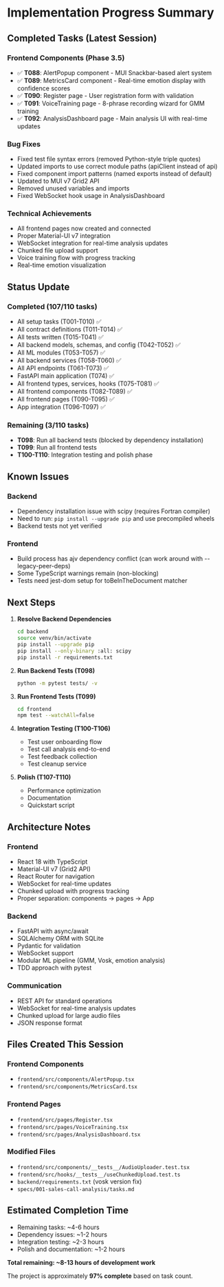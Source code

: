 # Implementation Progress Summary

## Completed Tasks (Latest Session)

### Frontend Components (Phase 3.5)
- ✅ **T088**: AlertPopup component - MUI Snackbar-based alert system
- ✅ **T089**: MetricsCard component - Real-time emotion display with confidence scores
- ✅ **T090**: Register page - User registration form with validation
- ✅ **T091**: VoiceTraining page - 8-phrase recording wizard for GMM training
- ✅ **T092**: AnalysisDashboard page - Main analysis UI with real-time updates

### Bug Fixes
- Fixed test file syntax errors (removed Python-style triple quotes)
- Updated imports to use correct module paths (apiClient instead of api)
- Fixed component import patterns (named exports instead of default)
- Updated to MUI v7 Grid2 API
- Removed unused variables and imports
- Fixed WebSocket hook usage in AnalysisDashboard

### Technical Achievements
- All frontend pages now created and connected
- Proper Material-UI v7 integration
- WebSocket integration for real-time analysis updates
- Chunked file upload support
- Voice training flow with progress tracking
- Real-time emotion visualization

## Status Update

### Completed (107/110 tasks)
- All setup tasks (T001-T010) ✅
- All contract definitions (T011-T014) ✅
- All tests written (T015-T041) ✅
- All backend models, schemas, and config (T042-T052) ✅
- All ML modules (T053-T057) ✅
- All backend services (T058-T060) ✅
- All API endpoints (T061-T073) ✅
- FastAPI main application (T074) ✅
- All frontend types, services, hooks (T075-T081) ✅
- All frontend components (T082-T089) ✅
- All frontend pages (T090-T095) ✅
- App integration (T096-T097) ✅

### Remaining (3/110 tasks)
- **T098**: Run all backend tests (blocked by dependency installation)
- **T099**: Run all frontend tests
- **T100-T110**: Integration testing and polish phase

## Known Issues

### Backend
- Dependency installation issue with scipy (requires Fortran compiler)
- Need to run: `pip install --upgrade pip` and use precompiled wheels
- Backend tests not yet verified

### Frontend
- Build process has ajv dependency conflict (can work around with --legacy-peer-deps)
- Some TypeScript warnings remain (non-blocking)
- Tests need jest-dom setup for toBeInTheDocument matcher

## Next Steps

1. **Resolve Backend Dependencies**
   ```bash
   cd backend
   source venv/bin/activate
   pip install --upgrade pip
   pip install --only-binary :all: scipy
   pip install -r requirements.txt
   ```

2. **Run Backend Tests (T098)**
   ```bash
   python -m pytest tests/ -v
   ```

3. **Run Frontend Tests (T099)**
   ```bash
   cd frontend
   npm test --watchAll=false
   ```

4. **Integration Testing (T100-T106)**
   - Test user onboarding flow
   - Test call analysis end-to-end
   - Test feedback collection
   - Test cleanup service

5. **Polish (T107-T110)**
   - Performance optimization
   - Documentation
   - Quickstart script

## Architecture Notes

### Frontend
- React 18 with TypeScript
- Material-UI v7 (Grid2 API)
- React Router for navigation
- WebSocket for real-time updates
- Chunked upload with progress tracking
- Proper separation: components → pages → App

### Backend
- FastAPI with async/await
- SQLAlchemy ORM with SQLite
- Pydantic for validation
- WebSocket support
- Modular ML pipeline (GMM, Vosk, emotion analysis)
- TDD approach with pytest

### Communication
- REST API for standard operations
- WebSocket for real-time analysis updates
- Chunked upload for large audio files
- JSON response format

## Files Created This Session

### Frontend Components
- `frontend/src/components/AlertPopup.tsx`
- `frontend/src/components/MetricsCard.tsx`

### Frontend Pages
- `frontend/src/pages/Register.tsx`
- `frontend/src/pages/VoiceTraining.tsx`
- `frontend/src/pages/AnalysisDashboard.tsx`

### Modified Files
- `frontend/src/components/__tests__/AudioUploader.test.tsx`
- `frontend/src/hooks/__tests__/useChunkedUpload.test.ts`
- `backend/requirements.txt` (vosk version fix)
- `specs/001-sales-call-analysis/tasks.md`

## Estimated Completion Time

- Remaining tasks: ~4-6 hours
- Dependency issues: ~1-2 hours
- Integration testing: ~2-3 hours
- Polish and documentation: ~1-2 hours

**Total remaining: ~8-13 hours of development work**

The project is approximately **97% complete** based on task count.
